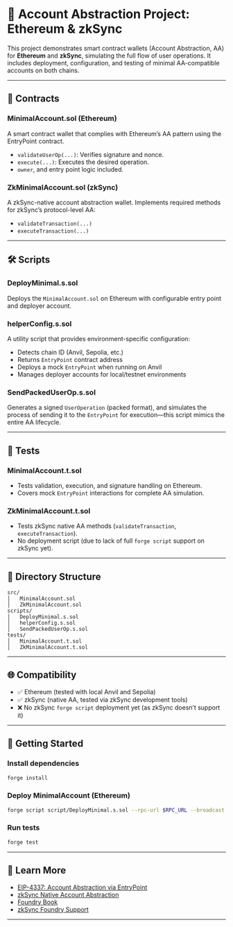 
# 🧠 Account Abstraction Project: Ethereum & zkSync

This project demonstrates smart contract wallets (Account Abstraction, AA) for **Ethereum** and **zkSync**, simulating the full flow of user operations. It includes deployment, configuration, and testing of minimal AA-compatible accounts on both chains.

---

## 🧱 Contracts

### MinimalAccount.sol (Ethereum)

A smart contract wallet that complies with Ethereum’s AA pattern using the EntryPoint contract.

- `validateUserOp(...)`: Verifies signature and nonce.
- `execute(...)`: Executes the desired operation.
- `owner`, and entry point logic included.

### ZkMinimalAccount.sol (zkSync)

A zkSync-native account abstraction wallet. Implements required methods for zkSync’s protocol-level AA:

- `validateTransaction(...)`
- `executeTransaction(...)`

---

## 🛠️ Scripts

### DeployMinimal.s.sol

Deploys the `MinimalAccount.sol` on Ethereum with configurable entry point and deployer account.

### helperConfig.s.sol

A utility script that provides environment-specific configuration:

- Detects chain ID (Anvil, Sepolia, etc.)
- Returns `EntryPoint` contract address
- Deploys a mock `EntryPoint` when running on Anvil
- Manages deployer accounts for local/testnet environments

### SendPackedUserOp.s.sol

Generates a signed `UserOperation` (packed format), and simulates the process of sending it to the `EntryPoint` for execution—this script mimics the entire AA lifecycle.

---

## 🧪 Tests

### MinimalAccount.t.sol

- Tests validation, execution, and signature handling on Ethereum.
- Covers mock `EntryPoint` interactions for complete AA simulation.

### ZkMinimalAccount.t.sol

- Tests zkSync native AA methods (`validateTransaction`, `executeTransaction`).
- No deployment script (due to lack of full `forge script` support on zkSync yet).

---

## 📁 Directory Structure

```
src/
│   MinimalAccount.sol
│   ZkMinimalAccount.sol
scripts/
│   DeployMinimal.s.sol
│   helperConfig.s.sol
│   SendPackedUserOp.s.sol
tests/
│   MinimalAccount.t.sol
│   ZkMinimalAccount.t.sol
```

---

## 🌐 Compatibility

- ✅ Ethereum (tested with local Anvil and Sepolia)
- ✅ zkSync (native AA, tested via zkSync development tools)
- ❌ No zkSync `forge script` deployment yet (as zkSync doesn’t support it)

---

## 🚀 Getting Started

### Install dependencies

```bash
forge install
```

### Deploy MinimalAccount (Ethereum)

```bash
forge script script/DeployMinimal.s.sol --rpc-url $RPC_URL --broadcast --verify --account <accountAlias>
```

### Run tests

```bash
forge test
```

---

## 🧠 Learn More

- [EIP-4337: Account Abstraction via EntryPoint](https://eips.ethereum.org/EIPS/eip-4337)
- [zkSync Native Account Abstraction](https://era.zksync.io/docs/)
- [Foundry Book](https://book.getfoundry.sh/)
- [zkSync Foundry Support](https://foundry-book.zksync.io/)

---

